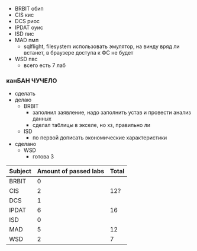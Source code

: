 - BRBIT обип
- CIS кис
- DCS риос
- IPDAT оуис
- ISD пис
- MAD пмп
	- sqlflight, filesystem использовать эмулятор, на винду вряд ли встанет, в браузере доступа к ФС не будет
- WSD пвс
	- всего есть 7 лаб
### канБАН ЧУЧЕЛО
- сделать
- делаю
	- BRBIT
		- заполнил заявление, надо заполнить устав и провести анализ данных
		- сделал таблицы в экселе, но хз, правильно ли
	- ISD
		- по первой дописать экономические характеристики
- сделано
	- WSD
		- готова 3


| Subject | Amount of passed labs | Total |
| ------- | --------------------- | ----- |
| BRBIT   | 0                     |       |
| CIS     | 2                     | 12?   |
| DCS     | 1                     |       |
| IPDAT   | 6                     | 16    |
| ISD     | 0                     |       |
| MAD     | 5                     | 12    |
| WSD     | 2                     | 7     |
